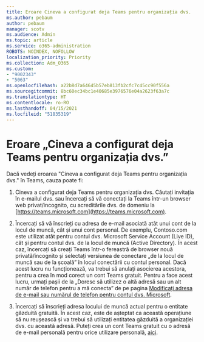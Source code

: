 ```yaml
---
title: Eroare Cineva a configurat deja Teams pentru organizația dvs.
ms.author: pebaum
author: pebaum
manager: scotv
ms.audience: Admin
ms.topic: article
ms.service: o365-administration
ROBOTS: NOINDEX, NOFOLLOW
localization_priority: Priority
ms.collection: Adm_O365
ms.custom:
- "9002343"
- "5063"
ms.openlocfilehash: a22b8d7a64645b57eb813fb2cfc7c45cc90f556a
ms.sourcegitcommit: 8bc60ec34bc1e40685e3976576e04a2623f63a7c
ms.translationtype: HT
ms.contentlocale: ro-RO
ms.lasthandoff: 04/15/2021
ms.locfileid: "51835319"
---
```

# <a name="someone-has-already-set-up-teams-for-your-organization-error"></a>Eroare „Cineva a configurat deja Teams pentru organizația dvs.”

Dacă vedeți eroarea "Cineva a configurat deja Teams pentru organizația dvs." în Teams, cauza poate fi:

1. Cineva a configurat deja Teams pentru organizația dvs. Căutați invitația în e-mailul dvs. sau încercați să vă conectați la Teams într-un browser web privat/incognito, cu acreditările dvs. de domeniu la [https://teams.microsoft.com](https://teams.microsoft.com).

2. Încercați să vă înscrieți cu adresa de e-mail asociată atât unui cont de la locul de muncă, cât și unui cont personal. De exemplu, Contoso.com este utilizat atât pentru contul dvs. Microsoft Service Account (Live ID), cât și pentru contul dvs. de la locul de muncă (Active Directory). În acest caz, încercați să creați Teams într-o fereastră de browser nouă privată/incognito și selectați versiunea de conectare „de la locul de muncă sau de la școală” în locul conectării cu contul personal. Dacă acest lucru nu funcționează, va trebui să anulați asocierea acestora, pentru a crea în mod corect un cont Teams gratuit. Pentru a face acest lucru, urmați pașii de la „Doresc să utilizez o altă adresă sau un alt număr de telefon pentru a mă conecta” de pe pagina [Modificați adresa de e-mail sau numărul de telefon pentru contul dvs. Microsoft](https://support.microsoft.com/help/12407).

3. Încercați să înscrieți adresa locului de muncă actual pentru o entitate găzduită gratuită. În acest caz, este de așteptat ca această operațiune să nu reușească și va trebui să utilizați entitatea găzduită a organizației dvs. cu această adresă. Puteți crea un cont Teams gratuit cu o adresă de e-mail personală pentru orice utilizare personală, [aici](https://products.office.com/microsoft-teams/group-chat-software).
